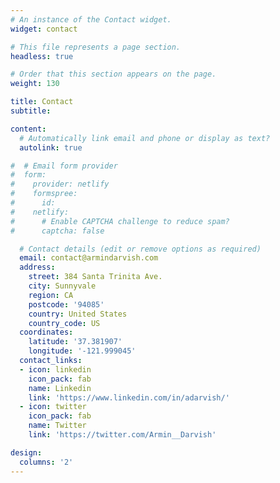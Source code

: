```yaml
---
# An instance of the Contact widget.
widget: contact

# This file represents a page section.
headless: true

# Order that this section appears on the page.
weight: 130

title: Contact
subtitle:

content:
  # Automatically link email and phone or display as text?
  autolink: true

#  # Email form provider
#  form:
#    provider: netlify
#    formspree:
#      id:
#    netlify:
#      # Enable CAPTCHA challenge to reduce spam?
#      captcha: false

  # Contact details (edit or remove options as required)
  email: contact@armindarvish.com
  address:
    street: 384 Santa Trinita Ave.
    city: Sunnyvale
    region: CA
    postcode: '94085'
    country: United States
    country_code: US
  coordinates:
    latitude: '37.381907'
    longitude: '-121.999045'
  contact_links:
  - icon: linkedin
    icon_pack: fab
    name: Linkedin
    link: 'https://www.linkedin.com/in/adarvish/'
  - icon: twitter
    icon_pack: fab
    name: Twitter
    link: 'https://twitter.com/Armin__Darvish'

design:
  columns: '2'
---
```

